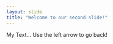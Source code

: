 ```yaml
---
layout: slide
title: "Welcome to our second slide!"
---
```

My Text...
Use the left arrow to go back!
